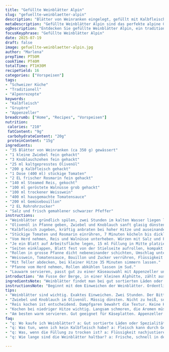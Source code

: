 ```yaml
---
title: "Gefüllte Weinblätter Alpin"
slug: "gefuellte-weinblaetter-alpin"
description: "Blätter von Weinranken eingelegt, gefüllt mit Kalbfleisch und Reis, aromatisiert mit Rosmarin statt Oregano und verfeinert mit gerösteten Walnüssen. Tomatensauce mit Weisswein abgeschmeckt, auf Schweizer Art langsam geschmort. Ohne Milchprodukte, glutenfrei, veganfreundlich durch Austausch des Fleisches. Traditionelles Zubereitungsverfahren aus dem Alpenraum, angepasst mit lokalen Zutaten und rustikalem Charakter. Altbewährte Kochtechnik mit leicht veränderter Garzeit und Zutatenmengen. 16 Portionen als Entrée oder Beilage, bestens geeignet zur Ergänzung des Käsetellers mit Bergkäse wie Appenzeller oder Gruyère."
metaDescription: "Gefüllte Weinblätter Alpin sind das perfekte alpine Gericht mit Kalbfleisch, Rosmarin und Walnüssen. Ein rustikaler Genuss aus der Schweizer Alpenküche."
ogDescription: "Entdecken Sie gefüllte Weinblätter Alpin, ein traditionelles Gericht mit regionalen Zutaten und dem Geschmack der Berge."
focusKeyphrase: "Gefüllte Weinblätter Alpin"
date: 2025-07-19
draft: false
image: gefuellte-weinblaetter-alpin.jpg
author: "Marlena"
prepTime: PT50M
cookTime: PT40M
totalTime: PT1H30M
recipeYield: 16
categories: ["Vorspeisen"]
tags:
- "Schweizer Küche"
- "Traditionell"
- "Alpenrezepte"
keywords:
- "Kalbfleisch"
- "Gruyère"
- "Appenzeller"
breadcrumb: ["Home", "Recipes", "Vorspeisen"]
nutrition: 
 calories: "210"
 fatContent: "9g"
 carbohydrateContent: "20g"
 proteinContent: "15g"
ingredients:
- "35 Blätter von Weinranken (ca 350 g) gewässert"
- "1 kleine Zwiebel fein gehackt"
- "3 Knoblauchzehen fein gehackt"
- "25 ml kaltgepresstes Olivenöl"
- "200 g Kalbfleisch gehackt"
- "1 Dose (400 ml) stückige Tomaten"
- "2 EL frischer Rosmarin fein gehackt"
- "140 ml Steamed Reis, gekocht"
- "100 ml geröstete Walnüsse grob gehackt"
- "100 ml trockener Weisswein"
- "400 ml hausgemachte Tomatensauce"
- "200 ml Gemüsebouillon"
- "2 EL Rohrohrzucker"
- "Salz und frisch gemahlener schwarzer Pfeffer"
instructions:
- "Weinblätter gründlich spülen, zwei Stunden im kalten Wasser liegen lassen, Stiele abschneiden."
- "Olivenöl in Pfanne geben, Zwiebel und Knoblauch sanft glasig dünsten."
- "Kalbfleisch zugeben, kräftig anbraten bei hoher Hitze und auseinanderbröseln, Flüssigkeit soll ganz verdampfen."
- "Stückige Tomaten und Rosmarin einrühren, 7 Minuten köcheln bis dicklich."
- "Vom Herd nehmen, Reis und Walnüsse unterheben. Würzen mit Salz und Pfeffer."
- "Je ein Blatt auf Arbeitsfläche legen, 15 ml Füllung in Mitte platzieren."
- "Seiten einklappen, Blatt fest von der Stielseite aufrollen, kompakt."
- "Rollen in grosse Pfanne dicht nebeneinander schichten, Umschlag unten."
- "Weisswein, Tomatensauce, Bouillon und Zucker verrühren, Flüssigkeit über die Rollen giessen."
- "Mit Teller abdecken, bei kleiner Hitze 35 Minuten simmern lassen."
- "Pfanne vom Herd nehmen, Rollen abkühlen lassen im Sud."
- "Lauwarm servieren, passt gut zu einer Käseauswahl mit Appenzeller und Gruyère."
introduction: "Am Fusse der Berge, in einer kleinen Alphütte, zählt ausgiebiges Kochen zur Tagesordnung. Keine Hektik, nur Ruhe mit dem Duft von Kräutern und Rauch aus dem Holzofen. Weinblätter für die Füllung gehören zwar nicht zu klassisch Schweizer Gerichten, doch in der Alpenküche öffnet man Grenzen und nimmt, was gut wächst und passt, kombiniert mit Fleisch vom Stall und Reis vom Tal. Rosmarin statt Oregano, Walnüsse statt Pinienkerne – kleine Änderungen, grosse Wirkung. Man rollt mit den Händen, langsam, kräftig, bis die Rolle dicht ist. Dann geduldig schmoren lassen, damit alle Aromen durchziehen können. Das ergibt mehr als nur eine einfache Vorspeise. Daneben steht ein Teller mit würzigem Appenzeller, den man gerne dazureicht – schmelzend, aromatisch, kernig. So schmeckt der Berg eben, unausgesprochen, aber unverwechselbar. Am Fenster tanzen Schatten von Murmeltieren. Die Welt ist still, aber im Topf spielt sich eine alpine Sinfonie ab."
ingredientsNote: "Weinblätter findet man bei gut sortierten Läden oder in Spezialitätengeschäften. Aus den Bergen der Westschweiz weiss man, dass sorgfältiges Einweichen das A und O ist. Nur so wird der starke Geschmack gemildert, und die Blätter lassen sich rollen, ohne zu brechen. Für die Füllung kommt hier Kalbfleisch zum Zug, wie es im oberen Mittelland beliebt ist. Rosmarin ersetzt den klassischen Oregano – frisch von der Kräuterwiese am Alpenhang gepflückt, unvergleichlich intensiv. Stets frisches Olivenöl verwenden, von der Ligurischen Küste oder Südfrankreich, gibt die nötige Feinheit. Reis sollte Dampfgegart sein; durch den schonenden Garprozess bleibt die Körnigkeit erhalten. Walnüsse geröstet bringen den nussigen Touch, den man mit klassischen Pinienkernen verfeinert vermissen wird. Tomatensauce und Bouillon mit Rohrohrzucker und Weisswein machen die Sauce süsslich und rund, ohne die Säure zu dominieren. Salz und Pfeffer dürfen nur sparsam sein, sonst übertönen sie das filigrane Aroma. Die Mengen sind auf 16 Portionen ausgelegt, falls es am Tisch leger zugeht – ideal zur Vorspeise."
instructionsNote: "Beginnt mit dem Einweichen der Weinblätter. Ordentlich spülen und 2 Stunden ruhen im kalten Wasser, damit sie weich werden und die Bitterkeit verschwindet. Vorbereiten: Zwiebel und Knoblauch sachte im Olivenöl anschwitzen, langsam Farbe nehmen. Dann kommt das Kalbfleisch, kräftig anbraten, fast trocken, keine Flüssigkeit soll bleiben. Die Tomaten samt Rosmarin zugeben, 7 Minuten köcheln lassen – bis eine dickliche Masse entsteht. Vom Herd nehmen, Reis und Nüsse schnell unterrühren. Nonchalant salzen, pfeffern. Auf der Arbeitsfläche: Blatt ausbreiten, Füllung drauf, Seiten einklappen, straff rollen. Geduld beim Rollen – nicht zu locker, nicht zu fest. Die gevölkten Blätter nebeneinander in die Pfanne setzen, damit sie nicht auseinanderfallen. Sauce aus Wein, Tomatensauce, Bouillon und Zucker mischen, sachte darüber geben. Teller drauflegen, damit die Häppchen keinen Ausflug machen. Köcheln lassen bei kleiner Flamme, 35 Minuten – genau richtig für alpine Geduld. Pfanne vom Feuer nehmen, kurz abkühlen lassen, damit Geschmack sich setzen kann. Lauwarm servieren, schmeckt frisch, herb, südlich und doch Bergwelt pur."
tips:
- "Weinblätter sind wichtig. Exaktes Einweichen. Zwei Stunden. Der Bittergeschmack muss weg, damit sie weich bleiben. Im kalten Wasser wechseln. Das macht sie flexibel. Dafür sind sie leicht zu rollen. Vorsichtig vorgehen. Füsse abtrennen, erlaubt Unfälle."
- "Zwiebel und Knoblauch im Olivenöl. Mässig dünsten. Nicht zu heiß, sonst verbrennen sie. Goldene Farbe ist das Ziel. Rosmarin, frisch ist entscheidend. Die alpine Note kommt vom Alpenhang. Einfache Technik, mit frischen Zutaten. Grosse Wirkung hier."
- "Reis kochen ist entscheidend. Dampfgaren bewahrt die Textur. Keine Klebrigkeit. Trumpf in der Füllung. Walnüsse bringen Crunch. Rösten verstärkt den nussigen Geschmack. Alternativ: Pinienkerne? Vielleicht, aber nicht so aromatisch. Walnüsse sind die Wahl."
- "Kochen bei niedriger Hitze wichtig. Langsam schmoren, die Aromen müssen sich entfalten. Geduld wird belohnt. Teller drauf, so bleibt alles an Ort und Stelle. 35 Minuten, damit genug Zeit bleibt. Unter rühren ist ein Muss, alle Zutaten verschmelzen."
- "Am besten warm servieren. Gut geeignet für Käseplatten. Appenzeller oder Gruyère, die Essenz der Schweiz. Ergänzt jedes Menü. Die Aromen passen perfekt zusammen. Eine alpine Erfahrung, die man nicht versäumen sollte."
faq:
- "q: Wo kaufe ich Weinblätter? a: Gut sortierte Läden oder Spezialitätengeschäfte haben sie oft. Einweichen wichtig. Qualität zählt."
- "q: Was tun, wenn ich kein Kalbfleisch habe? a: Fleisch kann durch Gemüse ersetzt werden. Auch Linsen wären eine gute Option. Füllung passt sich an."
- "q: Was, wenn die Füllung zu trocken ist? a: Flüssigkeit nachjustieren. Bouillon oder mehr Tomatensauce. Geschmack intensifizieren."
- "q: Wie lange sind die Weinblätter haltbar? a: Frische, schnell in den Kühlschrank. Ungeöffnet etwas länger. Immer auf Aussehen achten. Kein Schimmel."

---
```

